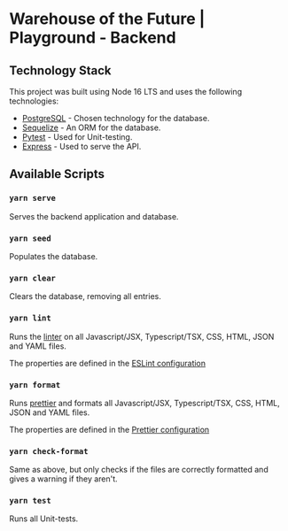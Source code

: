 # Warehouse of the Future | Playground - Backend

## Technology Stack

This project was built using Node 16 LTS and uses the following technologies:

- [PostgreSQL](https://www.postgresql.org/) - Chosen technology for the database.
- [Sequelize](https://sequelize.org/) - An ORM for the database.
- [Pytest](docs.pytest.org) - Used for Unit-testing.
- [Express](https://expressjs.com/) - Used to serve the API.

## Available Scripts

### `yarn serve`

Serves the backend application and database.

### `yarn seed`

Populates the database.

### `yarn clear`

Clears the database, removing all entries.

### `yarn lint`

Runs the [linter](https://eslint.org/) on all Javascript/JSX, Typescript/TSX, CSS, HTML, JSON and YAML files.

The properties are defined in the [ESLint configuration](./.eslintrc.js)

### `yarn format`

Runs [prettier](https://prettier.io/) and formats all Javascript/JSX, Typescript/TSX, CSS, HTML, JSON and YAML files.

The properties are defined in the [Prettier configuration](./.prettierrc.json)

### `yarn check-format`

Same as above, but only checks if the files are correctly formatted and gives a warning if they aren't.

### `yarn test`

Runs all Unit-tests.
